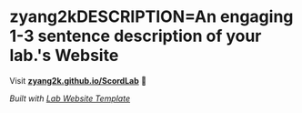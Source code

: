 
# zyang2kDESCRIPTION=An engaging 1-3 sentence description of your lab.'s Website

Visit **[zyang2k.github.io/ScordLab](https://zyang2k.github.io/ScordLab)** 🚀

_Built with [Lab Website Template](https://greene-lab.gitbook.io/lab-website-template-docs)_
